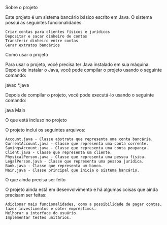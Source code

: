 Sobre o projeto

Este projeto é um sistema bancário básico escrito em Java. O sistema possui as seguintes funcionalidades:

    Criar contas para clientes físicos e jurídicos
    Depositar e sacar dinheiro de contas
    Transferir dinheiro entre contas
    Gerar extratos bancários

Como usar o projeto

Para usar o projeto, você precisa ter Java instalado em sua máquina. Depois de instalar o Java, você pode compilar o projeto usando o seguinte comando:

javac *.java

Depois de compilar o projeto, você pode executá-lo usando o seguinte comando:

java Main

O que está incluso no projeto

O projeto inclui os seguintes arquivos:

    Account.java - Classe abstrata que representa uma conta bancária.
    CurrentAccount.java - Classe que representa uma conta corrente.
    SavingsAccount.java - Classe que representa uma conta poupança.
    Client.java - Classe que representa um cliente.
    PhysicalPerson.java - Classe que representa uma pessoa física.
    LegalPerson.java - Classe que representa uma pessoa jurídica.
    Bank.java - Classe que representa um banco.
    Main.java - Classe principal que inicia o sistema bancário.

O que ainda precisa ser feito

O projeto ainda está em desenvolvimento e há algumas coisas que ainda precisam ser feitas:

    Adicionar mais funcionalidades, como a possibilidade de pagar contas, fazer investimentos e obter empréstimos.
    Melhorar a interface do usuário.
    Implementar testes unitários.
